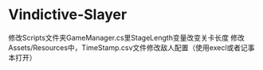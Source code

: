 # Vindictive-Slayer
修改Scripts文件夹GameManager.cs里StageLength变量改变关卡长度
修改Assets/Resources中，TimeStamp.csv文件修改敌人配置（使用execl或者记事本打开）
